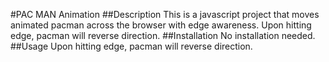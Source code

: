 #PAC MAN Animation
##Description
This is a javascript project that moves animated pacman across the browser with edge awareness. Upon hitting edge, pacman will reverse direction.
##Installation
No installation needed.
##Usage 
Upon hitting edge, pacman will reverse direction.
